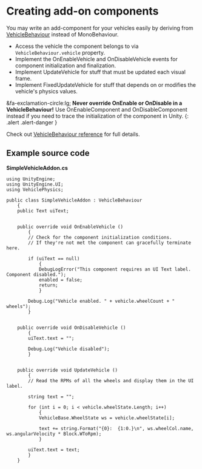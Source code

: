 # Creating add-on components

You may write an add-component for your vehicles easily by deriving from [VehicleBehaviour](/advanced/vehiclebehaviour-reference)
instead of MonoBehaviour.

- Access the vehicle the component belongs to via `VehicleBehaviour.vehicle` property.
- Implement the OnEnableVehicle and OnDisableVehicle events for component initialization and
	finalization.
- Implement UpdateVehicle for stuff that must be updated each visual frame.
- Implement FixedUpdateVehicle for stuff that depends on or modifies the vehicle's physics values.

&fa-exclamation-circle:lg; **Never override OnEnable or OnDisable in a VehicleBehaviour!** Use
OnEnableComponent and OnDisableComponent instead if you need to trace the initialization of the
component in Unity.
{: .alert .alert-danger }

Check out [VehicleBehaviour reference](/advanced/vehiclebehaviour-reference) for full details.

## Example source code

**SimpleVehicleAddon.cs**
```
using UnityEngine;
using UnityEngine.UI;
using VehiclePhysics;

public class SimpleVehicleAddon : VehicleBehaviour
	{
	public Text uiText;


	public override void OnEnableVehicle ()
		{
		// Check for the component initialization conditions.
		// If they're not met the component can gracefully terminate here.

		if (uiText == null)
			{
			DebugLogError("This component requires an UI Text label. Component disabled.");
			enabled = false;
			return;
			}

		Debug.Log("Vehicle enabled. " + vehicle.wheelCount + " wheels");
		}


	public override void OnDisableVehicle ()
		{
		uiText.text = "";

		Debug.Log("Vehicle disabled");
		}


	public override void UpdateVehicle ()
		{
		// Read the RPMs of all the wheels and display them in the UI label.

		string text = "";

		for (int i = 0; i < vehicle.wheelState.Length; i++)
			{
			VehicleBase.WheelState ws = vehicle.wheelState[i];

			text += string.Format("{0}:  {1:0.}\n", ws.wheelCol.name, ws.angularVelocity * Block.WToRpm);
			}

		uiText.text = text;
		}
	}
```